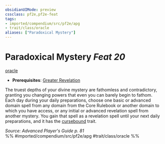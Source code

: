 ```yaml
---
obsidianUIMode: preview
cssclass: pf2e,pf2e-feat
tags:
- imported/compendium/src/pf2e/apg
- trait/class/oracle
aliases: ["Paradoxical Mystery"]
---
```

# Paradoxical Mystery  *Feat 20*  
[oracle](rules/traits/oracle-apg.md)  

- **Prerequisites**: [Greater Revelation](greater-revelation-apg.md)

The truest depths of your divine mystery are fathomless and contradictory, granting you changing powers that even you can barely begin to fathom. Each day during your daily preparations, choose one basic or advanced domain spell from any domain from the Core Rulebook or another domain to which you have access, or any initial or advanced revelation spell from another mystery. You gain that spell as a revelation spell until your next daily preparations, and it has the [cursebound](cursebound-apg.md) trait.

*Source: Advanced Player's Guide p. 81*  
%% #imported/compendium/src/pf2e/apg #trait/class/oracle %%
